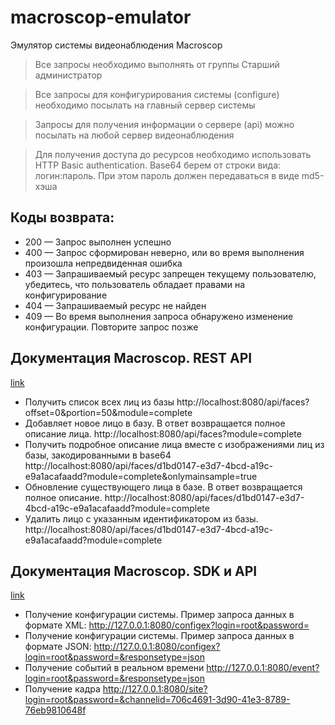 # macroscop-emulator

Эмулятор системы видеонаблюдения Macroscop

> Все запросы необходимо выполнять от группы Старший администратор

> Все запросы для конфигурирования системы (configure) необходимо посылать на главный сервер системы

> Запросы для получения информации о сервере (api) можно посылать на любой сервер видеонаблюдения

> Для получения доступа до ресурсов необходимо использовать HTTP Basic authentication. Base64 берем от строки вида: логин:пароль. При этом пароль должен передаваться в виде md5-хэша

## Коды возврата:

* 200 — Запрос выполнен успешно
* 400 — Запрос сформирован неверно, или во время выполнения произошла непредвиденная ошибка
* 403 — Запрашиваемый ресурс запрещен текущему пользователю, убедитесь, что пользователь обладает правами на конфигурирование
* 404 — Запрашиваемый ресурс не найден
* 409 — Во время выполнения запроса обнаружено изменение конфигурации. Повторите запрос позже

## Документация Macroscop. REST API

[link](https://macroscop.com/media/5813/download/macroscop-rest-api-ru.pdf?v=1&inline=1)

* Получить список всех лиц из базы
http://localhost:8080/api/faces?offset=0&portion=50&module=complete
* Добавляет новое лицо в базу. В ответ возвращается полное описание лица.
http://localhost:8080/api/faces?module=complete
* Получить подробное описание лица вместе с изображениями лиц из базы, закодированными в base64
http://localhost:8080/api/faces/d1bd0147-e3d7-4bcd-a19c-e9a1acafaadd?module=complete&onlymainsample=true
* Обновление существующего лица в базе. В ответ возвращается полное описание.
http://localhost:8080/api/faces/d1bd0147-e3d7-4bcd-a19c-e9a1acafaadd?module=complete
* Удалить лицо с указанным идентификатором из базы.
http://localhost:8080/api/faces/d1bd0147-e3d7-4bcd-a19c-e9a1acafaadd?module=complete

## Документация Macroscop. SDK и API

[link](https://macroscop.com/media/5543/download/macroscop-sdk-api-ru.pdf?v=15&inline=1)

* Получение конфигурации системы. Пример запроса данных в формате XML:
http://127.0.0.1:8080/configex?login=root&password=
* Получение конфигурации системы. Пример запроса данных в формате JSON:
http://127.0.0.1:8080/configex?login=root&password=&responsetype=json
* Получение событий в реальном времени
http://127.0.0.1:8080/event?login=root&password=&responsetype=json
* Получение кадра
http://127.0.0.1:8080/site?login=root&password=&channelid=706c4691-3d90-41e3-8789-76eb9810648f
